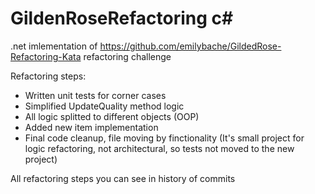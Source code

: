 # GildenRoseRefactoring c#

.net imlementation of https://github.com/emilybache/GildedRose-Refactoring-Kata refactoring challenge

Refactoring steps:
* Written unit tests for corner cases
* Simplified UpdateQuality method logic
* All logic splitted to different objects (OOP)
* Added new item implementation
* Final code cleanup, file moving by finctionality (It's small project for logic refactoring, not architectural, so tests not moved to the new project)

All refactoring steps you can see in history of commits

